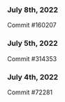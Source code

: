 ### July 8th, 2022

Commit #160207

### July 5th, 2022

Commit #314353


### July 4th, 2022

Commit #72281
